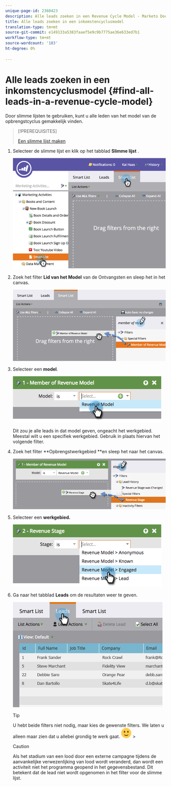```yaml
---
unique-page-id: 2360423
description: Alle leads zoeken in een Revenue Cycle Model - Marketo Docs - Productdocumentatie
title: Alle leads zoeken in een inkomstencyclusmodel
translation-type: tm+mt
source-git-commit: e149133a5383faaef5e9c9b7775ae36e633ed7b1
workflow-type: tm+mt
source-wordcount: '183'
ht-degree: 0%

---
```



# Alle leads zoeken in een inkomstencyclusmodel {#find-all-leads-in-a-revenue-cycle-model}

Door slimme lijsten te gebruiken, kunt u alle leden van het model van de opbrengstcyclus gemakkelijk vinden.

>[!PREREQUISITES]
>
>[Een slimme lijst maken](../../../../product-docs/core-marketo-concepts/smart-lists-and-static-lists/creating-a-smart-list/create-a-smart-list.md)

1. Selecteer de slimme lijst en klik op het tabblad **Slimme lijst** .

   ![](assets/image2015-4-29-14-3a6-3a36.png)

1. Zoek het filter **Lid van het Model** van de Ontvangsten en sleep het in het canvas.

   ![](assets/image2015-4-29-14-3a12-3a33.png)

1. Selecteer een **model**.

   ![](assets/image2015-5-13-18-3a2-3a23.png)

   Dit zou je alle leads in dat model geven, ongeacht het werkgebied. Meestal wilt u een specifiek werkgebied. Gebruik in plaats hiervan het volgende filter.

1. Zoek het filter **Opbrengstwerkgebied **en sleep het naar het canvas.

   ![](assets/image2015-5-13-17-3a27-3a0.png)

1. Selecteer een **werkgebied.**

   ![](assets/image2015-5-13-17-3a31-3a9.png)

1. Ga naar het tabblad **Leads** om de resultaten weer te geven.

   ![](assets/2.png)

   >[!TIP]
   >
   >U hebt beide filters niet nodig, maar kies de gewenste filters. We laten u alleen maar zien dat u allebei grondig te werk gaat. ![(glimlach)](assets/smile.svg) >

   >[!CAUTION]
   >
   >Als het stadium van een lood door een externe campagne tijdens de aanvankelijke verwezenlijking van lood wordt veranderd, dan wordt een activiteit niet het programma geopend in het gegevensbestand. Dit betekent dat de lead niet wordt opgenomen in het filter voor de slimme lijst.

